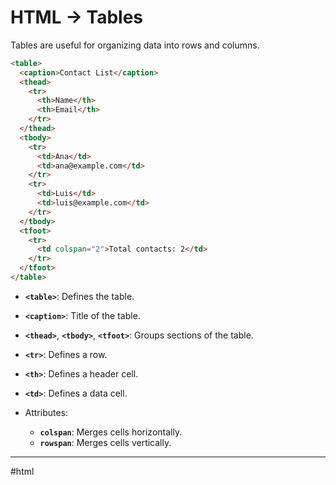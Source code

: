# HTML -> Tables

Tables are useful for organizing data into rows and columns.
```html
<table>
  <caption>Contact List</caption>
  <thead>
    <tr>
      <th>Name</th>
      <th>Email</th>
    </tr>
  </thead>
  <tbody>
    <tr>
      <td>Ana</td>
      <td>ana@example.com</td>
    </tr>
    <tr>
      <td>Luis</td>
      <td>luis@example.com</td>
    </tr>
  </tbody>
  <tfoot>
    <tr>
      <td colspan="2">Total contacts: 2</td>
    </tr>
  </tfoot>
</table>
```
- **`<table>`**: Defines the table.
    
- **`<caption>`**: Title of the table.
    
- **`<thead>`**, **`<tbody>`**, **`<tfoot>`**: Groups sections of the table.
    
- **`<tr>`**: Defines a row.
    
- **`<th>`**: Defines a header cell.
    
- **`<td>`**: Defines a data cell.
    
- Attributes:
    
    - **`colspan`**: Merges cells horizontally.
    - **`rowspan`**: Merges cells vertically.

- - -
#html
````
